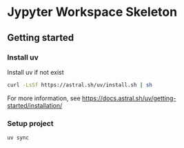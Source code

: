 # Jypyter Workspace Skeleton

## Getting started

### Install uv

Install uv if not exist

```sh
curl -LsSf https://astral.sh/uv/install.sh | sh
```
For more information, see https://docs.astral.sh/uv/getting-started/installation/

### Setup project

```sh
uv sync
```
